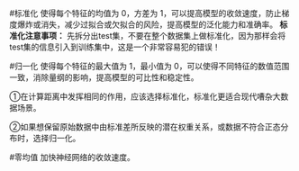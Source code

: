 #标准化
使得每个特征的均值为 0，方差为 1，可以提高模型的收敛速度，防止梯度爆炸或消失，减少过拟合或欠拟合的风险，提高模型的泛化能力和准确率。
**标准化注意事项：** 先拆分出test集，不要在整个数据集上做标准化，因为那样会将test集的信息引入到训练集中，这是一个非常容易犯的错误！

#归一化
使得每个特征的最大值为 1，最小值为 0，可以使得不同特征的数值范围一致，消除量纲的影响，提高模型的可比性和稳定性。

①在计算距离中发挥相同的作用，应该选择标准化，标准化更适合现代嘈杂大数据场景。

②如果想保留原始数据中由标准差所反映的潜在权重关系，或数据不符合正态分布时，选择归一化。

#零均值
加快神经网络的收敛速度。